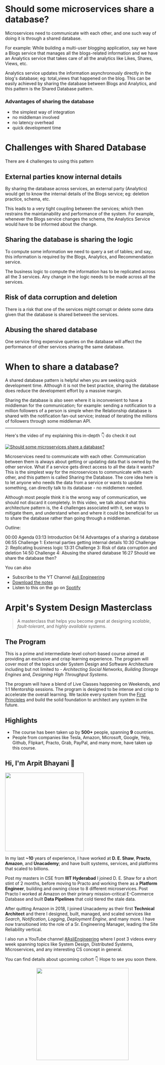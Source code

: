 Should some microservices share a database?
===


Microservices need to communicate with each other, and one such way of doing it is through a shared database.

For example: While building a multi-user blogging application, say we have a Blogs service that manages all the blogs-related information and we have an Analytics service that takes care of all the analytics like Likes, Shares, Views, etc.

Analytics service updates the information asynchronously directly in the blog's database; eg: total_views that happened on the blog. This can be easily achieved by sharing the database between Blogs and Analytics, and this pattern is the Shared Database pattern.

### Advantages of sharing the database

- the simplest way of integration
- no middleman involved
- no latency overhead
- quick development time

# Challenges with Shared Database

There are 4 challenges to using this pattern

## External parties know internal details

By sharing the database across services, an external party (Analytics) would get to know the internal details of the Blogs service; eg: deletion practice, schema, etc.

This leads to a very tight coupling between the services; which then restrains the maintainability and performance of the system. For example, whenever the Blogs service changes the schema, the Analytics Service would have to be informed about the change.

## Sharing the database is sharing the logic

To compute some information we need to query a set of tables; and say, this information is required by the Blogs, Analytics, and Recommendation service.

The business logic to compute the information has to be replicated across all the 3 services. Any change in the logic needs to be made across all the services.

## Risk of data corruption and deletion

There is a risk that one of the services might corrupt or delete some data given that the database is shared between the services.

## Abusing the shared database

One service firing expensive queries on the database will affect the performance of other services sharing the same database.

# When to share a database?

A shared database pattern is helpful when you are seeking quick development time. Although it is not the best practice, sharing the database does reduce the development effort by a massive margin.

Sharing the database is also seen where it is inconvenient to have a middleman for the communication; for example: sending a notification to a million followers of a person is simple when the Relationship database is shared with the notification fan-out service; instead of iterating the millions of followers through some middleman API.
<hr />


<p>Here's the video of my explaining this in-depth 👇‍ do check it out</p>

[![Should some microservices share a database?](https://i.ytimg.com/vi/tV11trlimLk/mqdefault.jpg)](https://www.youtube.com/watch?v=tV11trlimLk)

Microservices need to communicate with each other. Communication between them is always about getting or updating data that is owned by the other service. What if a service gets direct access to all the data it wants? This is the simplest way for the microservices to communicate with each other, and this pattern is called Sharing the Database. The core idea here is to let anyone who needs the data from a service or wants to update something, can directly talk to its database - no middlemen needed.

Although most people think it is the wrong way of communication, we should not discard it completely. In this video, we talk about what this architecture pattern is, the 4 challenges associated with it, see ways to mitigate them, and understand when and where it could be beneficial for us to share the database rather than going through a middleman.

Outline:

00:00 Agenda
03:13 Introduction
04:14 Advantages of a sharing a database
06:55 Challenge 1: External parties getting internal details
10:30 Challenge 2: Replicating business logic
13:31 Challenge 3: Risk of data corruption and deletion
14:50 Challenge 4: Abusing the shared database
16:27 Should we share the database then?

You can also
 - Subscribe to the YT Channel [Asli Engineering](https://youtube.com/c/ArpitBhayani)
 - [Download the notes](https://drive.google.com/file/d/1ql0chRVpcjgV4Fv_MJTRaXbtIZ3QJwcI/view?usp=sharing)
 - Listen to this on the go on [Spotify](https://open.spotify.com/show/7qMoamm2iZQrsPVm6IQLoD)

# Arpit's System Design Masterclass

> A masterclass that helps you become great at designing _scalable_, _fault-tolerant_, and _highly available_ systems.

## The Program

This is a prime and intermediate-level cohort-based course aimed at providing an exclusive and crisp learning experience. The program will cover most of the topics under System Design and Software Architecture including but not limited to - _Architecting Social Networks_, _Building Storage Engines_ and, _Designing High Throughput Systems_.

The program will have a blend of Live Classes happening on Weekends, and 1:1 Mentorship sessions. The program is designed to be intense and crisp to accelerate the overall learning. We tackle every system from the [First Principles](https://en.wikipedia.org/wiki/First_principle) and build the solid foundation to architect any system in the future.


## Highlights

 - The course has been taken up by __500+__ people, spanning __9__ countries.
 - People from companies like Tesla, Amazon, Microsoft, Google, Yelp, Github, Flipkart, Practo, Grab, PayPal, and many more, have taken up this course.


## Hi, I'm Arpit Bhayani 👋

<img width="256px" src="https://arpitbhayani.me/static/img/arpit.jpg" />

In my last **~10** years of experience, I have worked at **D. E. Shaw**, **Practo**, **Amazon**, and **Unacademy**; and have built systems, services, and platforms that scaled to billions.

Post my masters in CSE from **IIIT Hyderabad** I joined D. E. Shaw for a short stint of 2 months, before moving to Practo and working there as a **Platform Engineer**, building and owning close to 8 different microservices. Post Practo I worked at Amazon on their primary mission-critical E-Commerce Database and built **Data Pipelines** that cold tiered the stale data.

After quitting Amazon in 2018, I joined Unacademy as their first **Technical Architect** and there I designed, built, managed, and scaled services like _Search_, _Notification_, _Logging_, _Deployment Engine_, and many more. I have now transitioned into the role of a Sr. Engineering Manager, leading the Site Reliability vertical.

I also run a YouTube channel [#AsliEngineering](https://www.youtube.com/c/ArpitBhayani) where I post 3 videos every week spanning topics like System Design, Distributed Systems, Microservices, and any interesting CS concept in general.

You can find details about upcoming cohort 👇‍ Hope to see you soon there.

<center>
<a target="_blank" href="https://arpitbhayani.me/masterclass">
<img src="https://user-images.githubusercontent.com/4745789/137859181-d4499cf4-ce65-4466-8b88-a078ece0f081.PNG" width="300px" />
</a>
</center>